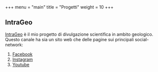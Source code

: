 +++
menu = "main"
title = "Progetti"
weight = 10
+++

## IntraGeo

[IntraGeo](https://www.intrageo.it) è il mio progetto di divulgazione scientifica in ambito geologico. Questo canale ha sia un sito web che delle pagine sui principali social-network:

1. [Facebook](https://www.facebook.com/IntraGeo1)
2. [Instagram](https://www.instagram.com/intrageo/)
3. [Youtube](https://www.youtube.com/@intrageo5876/)




